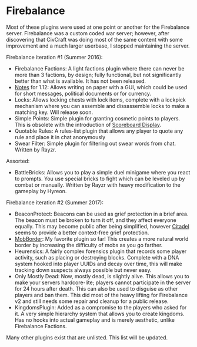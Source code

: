 # Firebalance
Most of these plugins were used at one point or another for the Firebalance server. Firebalance was a custom coded war server; however, after discovering that CivCraft was doing most of the same content with some improvement and a much larger userbase, I stopped maintaining the server.

Firebalance iteration #1 (Summer 2016):
 - Firebalance Factions: A light factions plugin where there can never be more than 3 factions, by design; fully functional, but not significantly better than what is available. It has not been released.
 - [Notes](https://www.spigotmc.org/resources/notes-1-12-release.56679/) for 1.12: Allows writing on paper with a GUI, which could be used for short messages, political documents or for currency.
 - Locks: Allows locking chests with lock items, complete with a lockpick mechanism where you can assemble and dissassemble locks to make a matching key. Will release soon.
 - Simple Points: Simple plugin for granting cosmetic points to players. This is obsolete with the introduction of [Scoreboard Display](https://www.spigotmc.org/resources/scoreboard-display.68421/).
 - Quotable Rules: A rules-list plugin that allows any player to quote any rule and place it in chat anonymously
 - Swear Filter: Simple plugin for filtering out swear words from chat. Written by Rayzr.

Assorted:
 - BattleBricks: Allows you to play a simple duel minigame where you react to prompts. You use special bricks to fight which can be leveled up by combat or manually. Written by Rayzr with heavy modification to the gameplay by Hyreon.

Firebalance iteration #2 (Summer 2017):
 - BeaconProtect: Beacons can be used as grief protection in a brief area. The beacon must be broken to turn it off, and they affect everyone equally. This may become public after being simplified, however [Citadel](https://dev.bukkit.org/projects/citadel) seems to provide a better context-free grief protection.
 - [MobBorder](https://www.spigotmc.org/resources/mobborder.43170/): My favorite plugin so far! This creates a more natural world border by increasing the difficulty of mobs as you go farther.
 - Heurensics: A fairly complex forensics plugin that records some player activity, such as placing or destroying blocks. Complete with a DNA system hooked into player UUIDs and decay over time, this will make tracking down suspects always possible but never easy.
 - Only Mostly Dead: Now, mostly dead, is slightly alive. This allows you to make your servers hardcore-lite; players cannot participate in the server for 24 hours after death. This can also be used to disguise as other players and ban them. This did most of the heavy lifting for Firebalance v2 and still needs some repair and cleanup for a public release.
 - KingdomsPlugin: Added as a compromise to the players who asked for it. A very simple hierarchy system that allows you to create kingdoms. Has no hooks into actual gameplay and is merely aesthetic, unlike Firebalance Factions.
 
 Many other plugins exist that are unlisted. This list will be updated.

